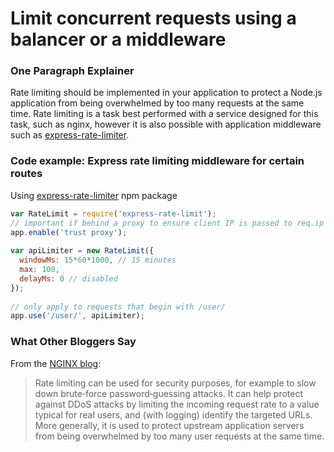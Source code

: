 #  Limit concurrent requests using a balancer or a middleware

### One Paragraph Explainer
Rate limiting should be implemented in your application to protect a Node.js application from being overwhelmed by too many requests at the same time. Rate limiting is a task best performed with a service designed for this task, such as nginx, however it is also possible with application middleware such as [express-rate-limiter](https://www.npmjs.com/package/express-rate-limit).

### Code example: Express rate limiting middleware for certain routes
Using [express-rate-limiter](https://www.npmjs.com/package/express-rate-limit) npm package
``` javascript
var RateLimit = require('express-rate-limit');
// important if behind a proxy to ensure client IP is passed to req.ip
app.enable('trust proxy'); 
 
var apiLimiter = new RateLimit({
  windowMs: 15*60*1000, // 15 minutes
  max: 100,
  delayMs: 0 // disabled
});
 
// only apply to requests that begin with /user/
app.use('/user/', apiLimiter);
```
### What Other Bloggers Say
From the [NGINX blog](https://www.nginx.com/blog/rate-limiting-nginx/):
> Rate limiting can be used for security purposes, for example to slow down brute‑force password‑guessing attacks. It can help protect against DDoS attacks by limiting the incoming request rate to a value typical for real users, and (with logging) identify the targeted URLs. More generally, it is used to protect upstream application servers from being overwhelmed by too many user requests at the same time.

